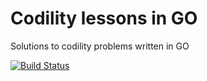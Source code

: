 # Codility lessons in GO 

Solutions to codility problems written in GO

[![Build Status](https://travis-ci.org/jmnarloch/codility-go.svg?branch=master)](https://travis-ci.org/jmnarloch/codility-go)